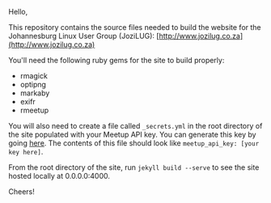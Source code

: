 Hello,

This repository contains the source files needed to build the website
for the Johannesburg Linux User Group (JoziLUG):
[http://www.jozilug.co.za](http://www.jozilug.co.za)

You'll need the following ruby gems for the site to build properly: 

* rmagick
* optipng
* markaby
* exifr
* rmeetup

You will also need to create a file called ``_secrets.yml`` in the
root directory of the site populated with your Meetup API key.  You
can generate this key by going
[here](https://secure.meetup.com/meetup_api/key/).  The contents of
this file should look like ``meetup_api_key: [your key here]``.

From the root directory of the site, run ``jekyll build --serve`` to
see the site hosted locally at 0.0.0.0:4000.

Cheers!


